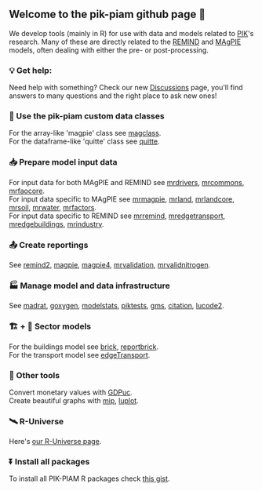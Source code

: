 ## Welcome to the pik-piam github page :wave:

We develop tools (mainly in R) for use with data and models related to [PIK](https://www.pik-potsdam.de/en)'s research. Many of these are directly related to the [REMIND](https://github.com/remindmodel/remind) and [MAgPIE](https://github.com/magpiemodel/magpie) models, often dealing with either the pre- or post-processing. 

### 💡 Get help:
Need help with something? Check our new [Discussions](https://github.com/pik-piam/discussions/discussions) page, you'll find answers to many questions and the right place to ask new ones!


### :floppy_disk: Use the pik-piam custom data classes

For the array-like 'magpie' class see [magclass](https://github.com/pik-piam/magclass).  
For the dataframe-like 'quitte' class see [quitte](https://github.com/pik-piam/quitte).


### :inbox_tray: Prepare model input data

For input data for both MAgPIE and REMIND see [mrdrivers](https://pik-piam.github.io/mrdrivers/index.html), 
[mrcommons](https://github.com/pik-piam/mrcommons), 
[mrfaocore](https://github.com/pik-piam/mrfaocore).  
For input data specific to MAgPIE see [mrmagpie](https://github.com/pik-piam/mrmagpie), 
[mrland](https://github.com/pik-piam/mrland), 
[mrlandcore](https://github.com/pik-piam/mrlandcore/),
[mrsoil](https://github.com/pik-piam/mrsoil), 
[mrwater](https://github.com/pik-piam/mrwater),
[mrfactors](https://github.com/pik-piam/mrfactors).  
For input data specific to REMIND see [mrremind](https://github.com/pik-piam/mrremind),
[mredgetransport](https://github.com/pik-piam/mredgetransport), 
[mredgebuildings](https://github.com/pik-piam/mredgebuildings),
[mrindustry](https://github.com/pik-piam/mrindustry).


### :outbox_tray: Create reportings

See [remind2](https://github.com/pik-piam/remind2), [magpie](https://github.com/pik-piam/magpie), [magpie4](https://github.com/pik-piam/magpie4), [mrvalidation](https://github.com/pik-piam/mrvalidation),
[mrvalidnitrogen](https://github.com/pik-piam/mrvalidnitrogen).


### :factory: Manage model and data infrastructure

See [madrat](https://github.com/pik-piam/madrat), [goxygen](https://github.com/pik-piam/goxygen), [modelstats](https://github.com/pik-piam/modelstats), [piktests](https://github.com/pik-piam/piktests), [gms](https://github.com/pik-piam/gms), [citation](https://github.com/pik-piam/citation), [lucode2](https://github.com/pik-piam/lucode2).


### :building_construction: + :truck: Sector models

For the buildings model see [brick](https://github.com/pik-piam/brick), [reportbrick](https://github.com/pik-piam/reportbrick).  
For the transport model see [edgeTransport](https://github.com/pik-piam/edgeTransport).


### :wrench: Other tools

Convert monetary values with [GDPuc](https://pik-piam.github.io/GDPuc/index.html).  
Create beautiful graphs with [mip](https://github.com/pik-piam/mip), [luplot](https://github.com/pik-piam/luplot).


### 🛰️ R-Universe

Here's [our R-Universe page](https://pik-piam.r-universe.dev/ui#builds).

### ⏬ Install all packages
To install all PIK-PIAM R packages check [this gist](https://gist.github.com/pfuehrlich-pik/0b91022d5599831ee29fd7fe416332fb).
